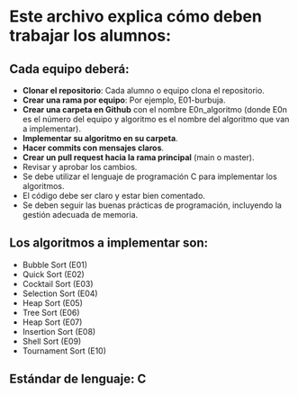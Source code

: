 
# Este archivo explica cómo deben trabajar los alumnos:

## Cada equipo deberá:

- **Clonar el repositorio**: Cada alumno o equipo clona el repositorio.
- **Crear una rama por equipo**: Por ejemplo, E01-burbuja.
- **Crear una carpeta en Github** con el nombre E0n_algoritmo (donde E0n es el número del equipo y algoritmo es el nombre del algoritmo que van a implementar).
- **Implementar su algoritmo en su carpeta**.
- **Hacer commits con mensajes claros**.
- **Crear un pull request hacia la rama principal** (main o master).
- Revisar y aprobar los cambios.
- Se debe utilizar el lenguaje de programación C para implementar los algoritmos.
- El código debe ser claro y estar bien comentado.
- Se deben seguir las buenas prácticas de programación, incluyendo la gestión adecuada de memoria.


## Los algoritmos a implementar son:

- Bubble Sort (E01)
- Quick Sort (E02)
- Cocktail Sort (E03)
- Selection Sort (E04)
- Heap Sort (E05)
- Tree Sort (E06)
- Heap Sort (E07)
- Insertion Sort (E08)
- Shell Sort (E09)
- Tournament Sort (E10)

## Estándar de lenguaje: C

